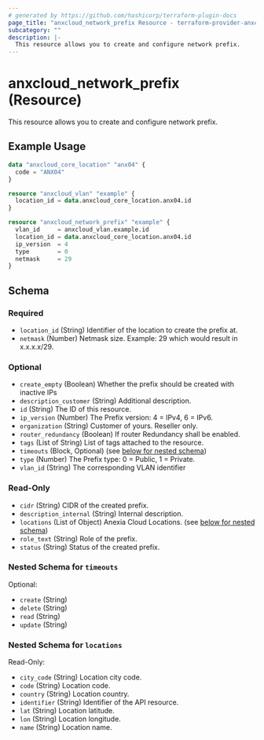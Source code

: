 ```yaml
---
# generated by https://github.com/hashicorp/terraform-plugin-docs
page_title: "anxcloud_network_prefix Resource - terraform-provider-anxcloud"
subcategory: ""
description: |-
  This resource allows you to create and configure network prefix.
---
```


# anxcloud_network_prefix (Resource)

This resource allows you to create and configure network prefix.

## Example Usage

```terraform
data "anxcloud_core_location" "anx04" {
  code = "ANX04"
}

resource "anxcloud_vlan" "example" {
  location_id = data.anxcloud_core_location.anx04.id
}

resource "anxcloud_network_prefix" "example" {
  vlan_id     = anxcloud_vlan.example.id
  location_id = data.anxcloud_core_location.anx04.id
  ip_version  = 4
  type        = 0
  netmask     = 29
}
```

<!-- schema generated by tfplugindocs -->
## Schema

### Required

- `location_id` (String) Identifier of the location to create the prefix at.
- `netmask` (Number) Netmask size. Example: 29 which would result in x.x.x.x/29.

### Optional

- `create_empty` (Boolean) Whether the prefix should be created with inactive IPs
- `description_customer` (String) Additional description.
- `id` (String) The ID of this resource.
- `ip_version` (Number) The Prefix version: 4 = IPv4, 6 = IPv6.
- `organization` (String) Customer of yours. Reseller only.
- `router_redundancy` (Boolean) If router Redundancy shall be enabled.
- `tags` (List of String) List of tags attached to the resource.
- `timeouts` (Block, Optional) (see [below for nested schema](#nestedblock--timeouts))
- `type` (Number) The Prefix type: 0 = Public, 1 = Private.
- `vlan_id` (String) The corresponding VLAN identifier

### Read-Only

- `cidr` (String) CIDR of the created prefix.
- `description_internal` (String) Internal description.
- `locations` (List of Object) Anexia Cloud Locations. (see [below for nested schema](#nestedatt--locations))
- `role_text` (String) Role of the prefix.
- `status` (String) Status of the created prefix.

<a id="nestedblock--timeouts"></a>
### Nested Schema for `timeouts`

Optional:

- `create` (String)
- `delete` (String)
- `read` (String)
- `update` (String)


<a id="nestedatt--locations"></a>
### Nested Schema for `locations`

Read-Only:

- `city_code` (String) Location city code.
- `code` (String) Location code.
- `country` (String) Location country.
- `identifier` (String) Identifier of the API resource.
- `lat` (String) Location latitude.
- `lon` (String) Location longitude.
- `name` (String) Location name.


